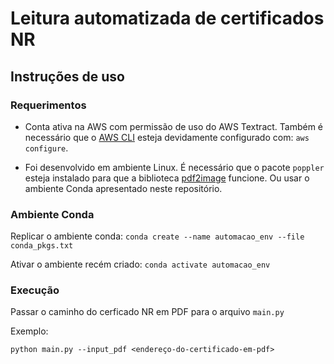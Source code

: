 # Leitura automatizada de certificados NR

## Instruções de uso
### Requerimentos
- Conta ativa na AWS com permissão de uso do AWS Textract. Também é necessário que o [AWS CLI](https://aws.amazon.com/pt/cli/) esteja devidamente configurado com:
`aws configure`.

- Foi desenvolvido em ambiente Linux. É necessário que o pacote `poppler` esteja instalado para que a biblioteca [pdf2image](https://pdf2image.readthedocs.io/en/latest/installation.html) funcione. Ou usar o ambiente Conda apresentado neste repositório.
### Ambiente Conda
Replicar o ambiente conda:
`conda create --name automacao_env --file conda_pkgs.txt`

Ativar o ambiente recém criado:
`conda activate automacao_env`

### Execução
Passar o caminho do cerficado NR em PDF para o arquivo `main.py`

Exemplo:

`python main.py --input_pdf <endereço-do-certificado-em-pdf>`
